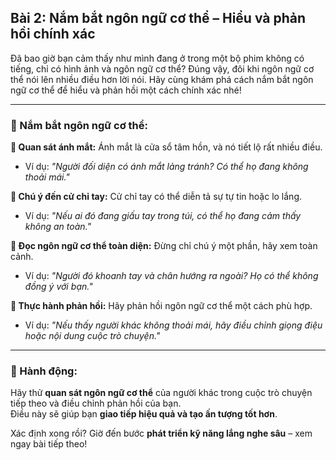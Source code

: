 ## Bài 2: Nắm bắt ngôn ngữ cơ thể – Hiểu và phản hồi chính xác

Đã bao giờ bạn cảm thấy như mình đang ở trong một bộ phim không có tiếng, chỉ có hình ảnh và ngôn ngữ cơ thể? Đúng vậy, đôi khi ngôn ngữ cơ thể nói lên nhiều điều hơn lời nói. Hãy cùng khám phá cách nắm bắt ngôn ngữ cơ thể để hiểu và phản hồi một cách chính xác nhé!

---

### 📌 Nắm bắt ngôn ngữ cơ thể:

**🔹 Quan sát ánh mắt:**
Ánh mắt là cửa sổ tâm hồn, và nó tiết lộ rất nhiều điều.  
- Ví dụ: *"Người đối diện có ánh mắt lảng tránh? Có thể họ đang không thoải mái."*

**🔹 Chú ý đến cử chỉ tay:**
Cử chỉ tay có thể diễn tả sự tự tin hoặc lo lắng.  
- Ví dụ: *"Nếu ai đó đang giấu tay trong túi, có thể họ đang cảm thấy không an toàn."*

**🔹 Đọc ngôn ngữ cơ thể toàn diện:**
Đừng chỉ chú ý một phần, hãy xem toàn cảnh.  
- Ví dụ: *"Người đó khoanh tay và chân hướng ra ngoài? Họ có thể không đồng ý với bạn."*

**🔹 Thực hành phản hồi:**
Hãy phản hồi ngôn ngữ cơ thể một cách phù hợp.  
- Ví dụ: *"Nếu thấy người khác không thoải mái, hãy điều chỉnh giọng điệu hoặc nội dung cuộc trò chuyện."*

---

### 🚀 Hành động:

Hãy thử **quan sát ngôn ngữ cơ thể** của người khác trong cuộc trò chuyện tiếp theo và điều chỉnh phản hồi của bạn.  
Điều này sẽ giúp bạn **giao tiếp hiệu quả và tạo ấn tượng tốt hơn**.  

Xác định xong rồi? Giờ đến bước **phát triển kỹ năng lắng nghe sâu** – xem ngay bài tiếp theo!